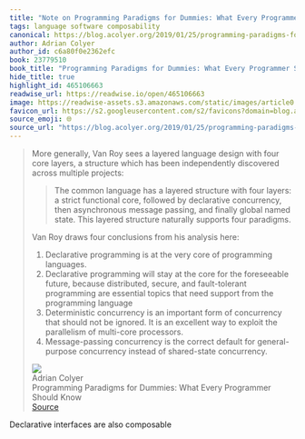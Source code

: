 ```yaml
---
title: "Note on Programming Paradigms for Dummies: What Every Programmer Should Know via Adrian Colyer"
tags: language software composability
canonical: https://blog.acolyer.org/2019/01/25/programming-paradigms-for-dummies-what-every-programmer-should-know/
author: Adrian Colyer
author_id: c6a80f0e2362efc
book: 23779510
book_title: "Programming Paradigms for Dummies: What Every Programmer Should Know"
hide_title: true
highlight_id: 465106663
readwise_url: https://readwise.io/open/465106663
image: https://readwise-assets.s3.amazonaws.com/static/images/article0.00998d930354.png
favicon_url: https://s2.googleusercontent.com/s2/favicons?domain=blog.acolyer.org
source_emoji: 🌐
source_url: "https://blog.acolyer.org/2019/01/25/programming-paradigms-for-dummies-what-every-programmer-should-know/#:~:text=More%20generally%2C%20Van,of%20shared-state%20concurrency."
---
```


> More generally, Van Roy sees a layered language design with four core layers, a structure which has been independently discovered across multiple projects:
> 
> > The common language has a layered structure with four layers: a strict functional core, followed by declarative concurrency, then asynchronous message passing, and finally global named state. This layered structure naturally supports four paradigms.
> 
> Van Roy draws four conclusions from his analysis here:
> 
> 1. Declarative programming is at the very core of programming languages.
> 2. Declarative programming will stay at the core for the foreseeable future, because distributed, secure, and fault-tolerant programming are essential topics that need support from the programming language
> 3. Deterministic concurrency is an important form of concurrency that should not be ignored. It is an excellent way to exploit the parallelism of multi-core processors.
> 4. Message-passing concurrency is the correct default for general-purpose concurrency instead of shared-state concurrency.
> <div class="quoteback-footer"><div class="quoteback-avatar"><img class="mini-favicon" src="https://s2.googleusercontent.com/s2/favicons?domain=blog.acolyer.org"></div><div class="quoteback-metadata"><div class="metadata-inner"><span style="display:none">FROM:</span><div aria-label="Adrian Colyer" class="quoteback-author"> Adrian Colyer</div><div aria-label="Programming Paradigms for Dummies: What Every Programmer Should Know" class="quoteback-title"> Programming Paradigms for Dummies: What Every Programmer Should Know</div></div></div><div class="quoteback-backlink"><a target="_blank" aria-label="go to the full text of this quotation" rel="noopener" href="https://blog.acolyer.org/2019/01/25/programming-paradigms-for-dummies-what-every-programmer-should-know/#:~:text=More%20generally%2C%20Van,of%20shared-state%20concurrency." class="quoteback-arrow"> Source</a></div></div>

Declarative interfaces are also composable